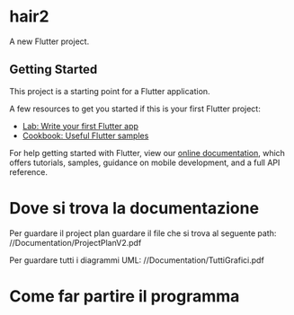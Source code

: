 # hair2

A new Flutter project.

## Getting Started

This project is a starting point for a Flutter application.

A few resources to get you started if this is your first Flutter project:

- [Lab: Write your first Flutter app](https://flutter.dev/docs/get-started/codelab)
- [Cookbook: Useful Flutter samples](https://flutter.dev/docs/cookbook)

For help getting started with Flutter, view our
[online documentation](https://flutter.dev/docs), which offers tutorials,
samples, guidance on mobile development, and a full API reference.

# Dove si trova la documentazione 
Per guardare il project plan guardare il file che si trova al seguente path:
//Documentation/ProjectPlanV2.pdf

Per guardare tutti i diagrammi UML:
//Documentation/TuttiGrafici.pdf

# Come far partire il programma 


